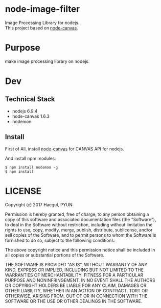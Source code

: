 # node-image-filter
Image Processing Library for nodejs.  
This project based on [node-canvas](https://github.com/Automattic/node-canvas).

# Purpose
make image processing library on nodejs.

# Dev

## Technical Stack
- nodejs 6.9.4
- node-canvas 1.6.3
- nodemon

## Install
First of All, install [node-canvas](https://github.com/Automattic/node-canvas) for CANVAS API for nodejs.

And install npm modules.
```
$ npm install nodemon -g
$ npm install
```

# LICENSE

Copyright (c) 2017 Haegul, PYUN  

Permission is hereby granted, free of charge, to any person
obtaining a copy of this software and associated documentation
files (the "Software"), to deal in the Software without
restriction, including without limitation the rights to use,
copy, modify, merge, publish, distribute, sublicense, and/or sell
copies of the Software, and to permit persons to whom the
Software is furnished to do so, subject to the following
conditions:

The above copyright notice and this permission notice shall be
included in all copies or substantial portions of the Software.

THE SOFTWARE IS PROVIDED "AS IS", WITHOUT WARRANTY OF ANY KIND,
EXPRESS OR IMPLIED, INCLUDING BUT NOT LIMITED TO THE WARRANTIES
OF MERCHANTABILITY, FITNESS FOR A PARTICULAR PURPOSE AND
NONINFRINGEMENT. IN NO EVENT SHALL THE AUTHORS OR COPYRIGHT
HOLDERS BE LIABLE FOR ANY CLAIM, DAMAGES OR OTHER LIABILITY,
WHETHER IN AN ACTION OF CONTRACT, TORT OR OTHERWISE, ARISING
FROM, OUT OF OR IN CONNECTION WITH THE SOFTWARE OR THE USE OR
OTHER DEALINGS IN THE SOFTWARE.